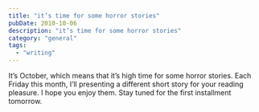 ```yaml
---
title: "it’s time for some horror stories"
pubDate: 2010-10-06
description: "it’s time for some horror stories"
category: "general"
tags:
  - "writing"
---
```


It’s October, which means that it’s high time for some horror stories. Each Friday this month, I’ll presenting a different short story for your reading pleasure. I hope you enjoy them. Stay tuned for the first installment tomorrow.
